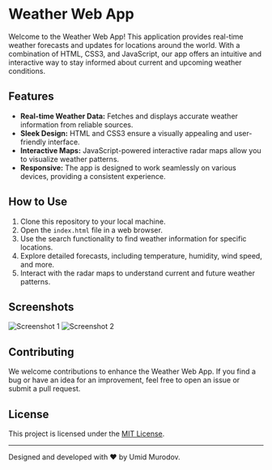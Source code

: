 # Weather Web App

Welcome to the Weather Web App! This application provides real-time weather forecasts and updates for locations around the world. With a combination of HTML, CSS3, and JavaScript, our app offers an intuitive and interactive way to stay informed about current and upcoming weather conditions.

## Features

- **Real-time Weather Data:** Fetches and displays accurate weather information from reliable sources.
- **Sleek Design:** HTML and CSS3 ensure a visually appealing and user-friendly interface.
- **Interactive Maps:** JavaScript-powered interactive radar maps allow you to visualize weather patterns.
- **Responsive:** The app is designed to work seamlessly on various devices, providing a consistent experience.

## How to Use

1. Clone this repository to your local machine.
2. Open the `index.html` file in a web browser.
3. Use the search functionality to find weather information for specific locations.
4. Explore detailed forecasts, including temperature, humidity, wind speed, and more.
5. Interact with the radar maps to understand current and future weather patterns.

## Screenshots

![Screenshot 1](screenshots/screenshot1.png)
![Screenshot 2](screenshots/screenshot2.png)

## Contributing

We welcome contributions to enhance the Weather Web App. If you find a bug or have an idea for an improvement, feel free to open an issue or submit a pull request.

## License

This project is licensed under the [MIT License](LICENSE).

---

Designed and developed with ❤️ by Umid Murodov.
